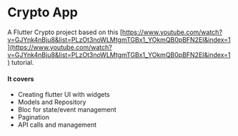# Crypto App

A Flutter Crypto project based on this [https://www.youtube.com/watch?v=GJYnk4nBju8&list=PLzOt3noWLMtgmTGBx1_YOkmQB0pBFN2EI&index=1](https://www.youtube.com/watch?v=GJYnk4nBju8&list=PLzOt3noWLMtgmTGBx1_YOkmQB0pBFN2EI&index=1) tutorial.

#### It covers

- Creating flutter UI with widgets
- Models and Repository
- Bloc for state/event management
- Pagination
- API calls and management
